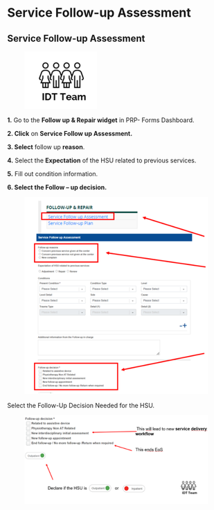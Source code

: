 # Service Follow-up Assessment

## **Service Follow-up Assessment**

<figure><img src="../../../.gitbook/assets/image (124).png" alt=""><figcaption></figcaption></figure>

**1.** Go to the **Follow up & Repair widget** in PRP- Forms Dashboard.&#x20;

**2. Click** on **Service Follow up Assessment.**&#x20;

**3. Select** follow up **reason**.&#x20;

**4.** Select the **Expectation** of the HSU related to previous services.&#x20;

**5.** Fill out condition information.&#x20;

**6. Select the Follow – up decision.**

<figure><img src="../../../.gitbook/assets/image (125).png" alt=""><figcaption></figcaption></figure>

Select the Follow-Up Decision Needed for the HSU.

<figure><img src="../../../.gitbook/assets/image (126).png" alt=""><figcaption></figcaption></figure>

